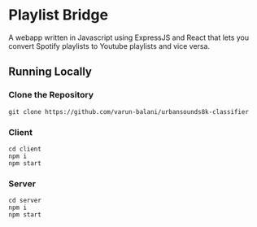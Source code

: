 # Playlist Bridge

A webapp written in Javascript using ExpressJS and React that lets you convert Spotify playlists to Youtube playlists and vice versa.

## Running Locally

### Clone the Repository

`git clone https://github.com/varun-balani/urbansounds8k-classifier`

### Client

`cd client`  
`npm i`  
`npm start`

### Server

`cd server`  
`npm i`  
`npm start`
